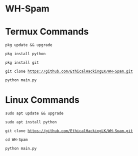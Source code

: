 # WH-Spam
<h1 >Termux Commands</h1>


<code>pkg update && upgrade </code><br>

<code>pkg install python</code><br>

<code>pkg install git</code><br>

<code>git clone https://github.com/EthicalHackingLK/WH-Spam.git</code><br>

<code>python main.py</code><br>


<h1 >Linux Commands</h1>


<code>sudo apt update && upgrade</code>

<code>sudo apt install python</code>

<code>git clone https://github.com/EthicalHackingLK/WH-Spam.git</code><br>

<code>cd WH-Spam</code>

<code>python main.py</code><br>
